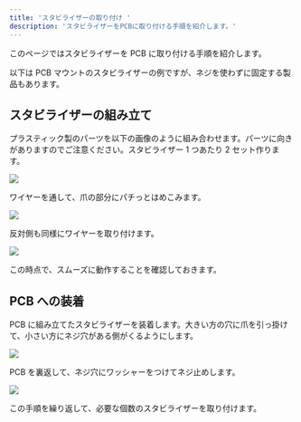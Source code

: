 ```yaml
---
title: 'スタビライザーの取り付け '
description: 'スタビライザーをPCBに取り付ける手順を紹介します。'
---
```


このページではスタビライザーを PCB に取り付ける手順を紹介します。

以下は PCB マウントのスタビライザーの例ですが、ネジを使わずに固定する製品もあります。

## スタビライザーの組み立て

プラスティック製のパーツを以下の画像のように組み合わせます。パーツに向きがありますのでご注意ください。スタビライザー 1 つあたり 2 セット作ります。

<img src="/assets/sb/st01.webp">

ワイヤーを通して、爪の部分にパチっとはめこみます。

<img src="/assets/sb/st02.webp">

反対側も同様にワイヤーを取り付けます。

<img src="/assets/sb/st03.webp">

この時点で、スムーズに動作することを確認しておきます。

## PCB への装着

PCB に組み立てたスタビライザーを装着します。大きい方の穴に爪を引っ掛けて、小さい方にネジ穴がある側がくるようにします。

<img src="/assets/sb/st04.webp">

PCB を裏返して、ネジ穴にワッシャーをつけてネジ止めします。

<img src="/assets/sb/st05.webp">

この手順を繰り返して、必要な個数のスタビライザーを取り付けます。
